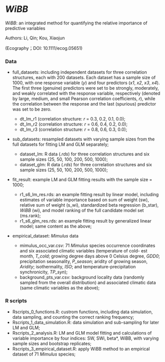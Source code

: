 # *WiBB*

*WiBB*: an integrated method for quantifying the relative importance of predictive variables

Authors: Li, Qin; Kou, Xiaojun

(Ecography；DOI: 10.1111/ecog.05651)

### Data

- full_datasets: including independent datasets for three correlation structures, each with 200 datasets. Each dataset has a sample size of 1000, with one response variable (*y*) and four predictors (*x1*, *x2*, *x3*, *x4*). The first three (genuine) predictors were set to be strongly, moderately, and weakly correlated with the response variable, respectively (denoted by large, medium, and small Pearson correlation coefficients, *r*), while the correlation between the response and the last (spurious) predictor was set to be zero.
	+ dt\_lm\_r1 (correlation structure: *r* = 0.3, 0.2, 0.1, 0.0);
	+ dt\_lm\_r2 (correlation structure: *r* = 0.6, 0.4, 0.2, 0.0);
	+ dt\_lm\_r3 (correlation structure: *r* = 0.8, 0.6, 0.3, 0.0);

- sub_datasets: resampled datasets with varying sample sizes from the full datasets for fitting LM and GLM separately;
	+ dataset_lm: R data (*.rds*) for three correlation structures and six sample sizes (25, 50, 100, 200, 500, 1000);
	+ dataset_glm: R data (*.rds*) for three correlation structures and six sample sizes (25, 50, 100, 200, 500, 1000);

- fit_result: example LM and GLM fitting results with the sample size = 1000;
	+ r1\_s6\_lm\_res.rds: an example fitting result by linear model, including estimates of variable importance based on sum of weight (sw), relative sum of weight (s_wi), standardized beta regression (b\_star), *WiBB* (wi), and model ranking of the full candidate model set (ms.rank);
	+ r1\_s6\_glm\_res.rds: an example fitting result by generalized linear model; same content as the above;

- empirical_dataset: *Mimulus* data
	+ mimulus\_occ\_var.csv: 71 *Mimulus* species occurrence coordinates and six associated climatic variables (temperature of cold- est month, *T_cold*; growing degree days above 0 Celsius degree, *GDD0*; precipitation seasonality, *P_season*; aridity of growing season, *Aridity*; isothermality, *ISO*; and temperature-precipitation synchronicity, *TP_syn*);
	+ background_pts_var.csv: background locality data (randomly sampled from the overall distribution) and associated climatic data (same climatic variables as the above);

### R scripts

- Rscripts\_0\_functions.R: custrom functions, including data simulation, data sampling, and counting the correct ranking frequency;
- Rscripts\_1\_data\_simulation.R: data simulation and sub-sampling for later LM and GLM;
- Rscripts\_2\_analysis.R: LM and GLM model fitting and calculations of variable importance by four indices: SW, SWi, beta*, WiBB, with varying sample sizes and bootstrap replicates;
- Rscripts\_3\_empirical_dataset.R: apply WiBB method to an empirical dataset of 71 *Mimulus* species;

